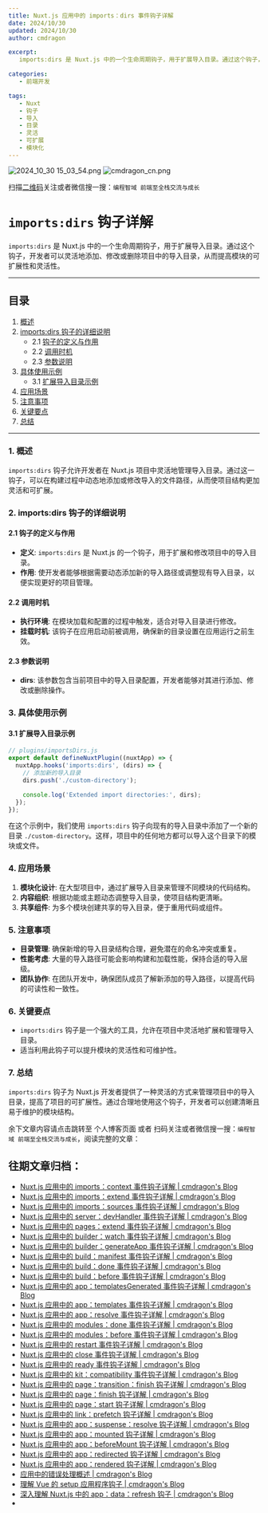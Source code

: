 ```yaml
---
title: Nuxt.js 应用中的 imports：dirs 事件钩子详解
date: 2024/10/30
updated: 2024/10/30
author: cmdragon

excerpt:
   imports:dirs 是 Nuxt.js 中的一个生命周期钩子，用于扩展导入目录。通过这个钩子，开发者可以灵活地添加、修改或删除项目中的导入目录，从而提高模块的可扩展性和灵活性。

categories:
   - 前端开发

tags:
   - Nuxt
   - 钩子
   - 导入
   - 目录
   - 灵活
   - 可扩展
   - 模块化
---
```


<img src="https://static.amd794.com/blog/images/2024_10_30 15_03_54.png@blog" title="2024_10_30 15_03_54.png" alt="2024_10_30 15_03_54.png"/>

<img src="https://static.amd794.com/blog/images/cmdragon_cn.png" title="cmdragon_cn.png" alt="cmdragon_cn.png"/>


扫描[二维码](https://static.amd794.com/blog/images/cmdragon_cn.png)关注或者微信搜一搜：`编程智域 前端至全栈交流与成长`

# `imports:dirs` 钩子详解

`imports:dirs` 是 Nuxt.js 中的一个生命周期钩子，用于扩展导入目录。通过这个钩子，开发者可以灵活地添加、修改或删除项目中的导入目录，从而提高模块的可扩展性和灵活性。

---

## 目录

1. [概述](#1-概述)
2. [imports:dirs 钩子的详细说明](#2-importsdirs-钩子的详细说明)
   - 2.1 [钩子的定义与作用](#21-钩子的定义与作用)
   - 2.2 [调用时机](#22-调用时机)
   - 2.3 [参数说明](#23-参数说明)
3. [具体使用示例](#3-具体使用示例)
   - 3.1 [扩展导入目录示例](#31-扩展导入目录示例)
4. [应用场景](#4-应用场景)
5. [注意事项](#5-注意事项)
6. [关键要点](#6-关键要点)
7. [总结](#7-总结)

---

### 1. 概述

`imports:dirs` 钩子允许开发者在 Nuxt.js 项目中灵活地管理导入目录。通过这一钩子，可以在构建过程中动态地添加或修改导入的文件路径，从而使项目结构更加灵活和可扩展。

### 2. imports:dirs 钩子的详细说明

#### 2.1 钩子的定义与作用

- **定义**: `imports:dirs` 是 Nuxt.js 的一个钩子，用于扩展和修改项目中的导入目录。
- **作用**: 使开发者能够根据需要动态添加新的导入路径或调整现有导入目录，以便实现更好的项目管理。

#### 2.2 调用时机

- **执行环境**: 在模块加载和配置的过程中触发，适合对导入目录进行修改。
- **挂载时机**: 该钩子在应用启动前被调用，确保新的目录设置在应用运行之前生效。

#### 2.3 参数说明

- **dirs**: 该参数包含当前项目中的导入目录配置，开发者能够对其进行添加、修改或删除操作。

### 3. 具体使用示例

#### 3.1 扩展导入目录示例

```javascript
// plugins/importsDirs.js
export default defineNuxtPlugin((nuxtApp) => {
  nuxtApp.hooks('imports:dirs', (dirs) => {
    // 添加新的导入目录
    dirs.push('./custom-directory');

    console.log('Extended import directories:', dirs);
  });
});
```

在这个示例中，我们使用 `imports:dirs` 钩子向现有的导入目录中添加了一个新的目录 `./custom-directory`。这样，项目中的任何地方都可以导入这个目录下的模块或文件。

### 4. 应用场景

1. **模块化设计**: 在大型项目中，通过扩展导入目录来管理不同模块的代码结构。
2. **内容组织**: 根据功能或主题动态调整导入目录，使项目结构更清晰。
3. **共享组件**: 为多个模块创建共享的导入目录，便于重用代码或组件。

### 5. 注意事项

- **目录管理**: 确保新增的导入目录结构合理，避免潜在的命名冲突或重复。
- **性能考虑**: 大量的导入路径可能会影响构建和加载性能，保持合适的导入层级。
- **团队协作**: 在团队开发中，确保团队成员了解新添加的导入路径，以提高代码的可读性和一致性。

### 6. 关键要点

- `imports:dirs` 钩子是一个强大的工具，允许在项目中灵活地扩展和管理导入目录。
- 适当利用此钩子可以提升模块的灵活性和可维护性。

### 7. 总结

`imports:dirs` 钩子为 Nuxt.js 开发者提供了一种灵活的方式来管理项目中的导入目录，提高了项目的可扩展性。通过合理地使用这个钩子，开发者可以创建清晰且易于维护的模块结构。

余下文章内容请点击跳转至 个人博客页面 或者 扫码关注或者微信搜一搜：`编程智域 前端至全栈交流与成长`，阅读完整的文章：

## 往期文章归档：

- [Nuxt.js 应用中的 imports：context 事件钩子详解 | cmdragon's Blog](https://blog.cmdragon.cn/posts/95d21c3b16f6/)
- [Nuxt.js 应用中的 imports：extend 事件钩子详解 | cmdragon's Blog](https://blog.cmdragon.cn/posts/002d9daf4c46/)
- [Nuxt.js 应用中的 imports：sources 事件钩子详解 | cmdragon's Blog](https://blog.cmdragon.cn/posts/f4858dcadca1/)
- [Nuxt.js 应用中的 server：devHandler 事件钩子详解 | cmdragon's Blog](https://blog.cmdragon.cn/posts/801ed4ce0612/)
- [Nuxt.js 应用中的 pages：extend 事件钩子详解 | cmdragon's Blog](https://blog.cmdragon.cn/posts/83af28e7c789/)
- [Nuxt.js 应用中的 builder：watch 事件钩子详解 | cmdragon's Blog](https://blog.cmdragon.cn/posts/fa5b7db36d2d/)
- [Nuxt.js 应用中的 builder：generateApp 事件钩子详解 | cmdragon's Blog](https://blog.cmdragon.cn/posts/adc96aee3b3c/)
- [Nuxt.js 应用中的 build：manifest 事件钩子详解 | cmdragon's Blog](https://blog.cmdragon.cn/posts/523de9001247/)
- [Nuxt.js 应用中的 build：done 事件钩子详解 | cmdragon's Blog](https://blog.cmdragon.cn/posts/41dece9c782c/)
- [Nuxt.js 应用中的 build：before 事件钩子详解 | cmdragon's Blog](https://blog.cmdragon.cn/posts/eb2bd3bbfab8/)
- [Nuxt.js 应用中的 app：templatesGenerated 事件钩子详解 | cmdragon's Blog](https://blog.cmdragon.cn/posts/b76b5d553a8b/)
- [Nuxt.js 应用中的 app：templates 事件钩子详解 | cmdragon's Blog](https://blog.cmdragon.cn/posts/ace6c53275c4/)
- [Nuxt.js 应用中的 app：resolve 事件钩子详解 | cmdragon's Blog](https://blog.cmdragon.cn/posts/9ea12f07cc2a/)
- [Nuxt.js 应用中的 modules：done 事件钩子详解 | cmdragon's Blog](https://blog.cmdragon.cn/posts/397fbad66fab/)
- [Nuxt.js 应用中的 modules：before 事件钩子详解 | cmdragon's Blog](https://blog.cmdragon.cn/posts/5b5669bca701/)
- [Nuxt.js 应用中的 restart 事件钩子详解 | cmdragon's Blog](https://blog.cmdragon.cn/posts/25888bf37a0f/)
- [Nuxt.js 应用中的 close 事件钩子详解 | cmdragon's Blog](https://blog.cmdragon.cn/posts/ec1665a791a5/)
- [Nuxt.js 应用中的 ready 事件钩子详解 | cmdragon's Blog](https://blog.cmdragon.cn/posts/37d771762c8f/)
- [Nuxt.js 应用中的 kit：compatibility 事件钩子详解 | cmdragon's Blog](https://blog.cmdragon.cn/posts/52224e8e71ec/)
- [Nuxt.js 应用中的 page：transition：finish 钩子详解 | cmdragon's Blog](https://blog.cmdragon.cn/posts/80acaed2b809/)
- [Nuxt.js 应用中的 page：finish 钩子详解 | cmdragon's Blog](https://blog.cmdragon.cn/posts/2e422732f13a/)
- [Nuxt.js 应用中的 page：start 钩子详解 | cmdragon's Blog](https://blog.cmdragon.cn/posts/9876204f1a7b/)
- [Nuxt.js 应用中的 link：prefetch 钩子详解 | cmdragon's Blog](https://blog.cmdragon.cn/posts/3821d8f8b93e/)
- [Nuxt.js 应用中的 app：suspense：resolve 钩子详解 | cmdragon's Blog](https://blog.cmdragon.cn/posts/aca9f9d7692b/)
- [Nuxt.js 应用中的 app：mounted 钩子详解 | cmdragon's Blog](https://blog.cmdragon.cn/posts/a07f12bddf8c/)
- [Nuxt.js 应用中的 app：beforeMount 钩子详解 | cmdragon's Blog](https://blog.cmdragon.cn/posts/bbdca1e3d9a5/)
- [Nuxt.js 应用中的 app：redirected 钩子详解 | cmdragon's Blog](https://blog.cmdragon.cn/posts/c83b294c7a07/)
- [Nuxt.js 应用中的 app：rendered 钩子详解 | cmdragon's Blog](https://blog.cmdragon.cn/posts/26479872ffdc/)
- [应用中的错误处理概述 | cmdragon's Blog](https://blog.cmdragon.cn/posts/5c9b317a962a/)
- [理解 Vue 的 setup 应用程序钩子 | cmdragon's Blog](https://blog.cmdragon.cn/posts/405db1302a23/)
- [深入理解 Nuxt.js 中的 app：data：refresh 钩子 | cmdragon's Blog](https://blog.cmdragon.cn/posts/6f0c4f34bc45/)
-

